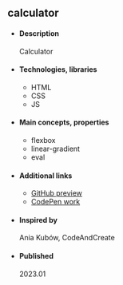 ## calculator

- #### Description
  Calculator
  
- #### Technologies, libraries
  - HTML
  - CSS
  - JS

- #### Main concepts, properties
  - flexbox
  - linear-gradient
  - eval

- #### Additional links
  - [GitHub preview](https://htmlpreview.github.io/?https://github.com/tadeg/website-design/blob/main/pr0010-calculator/index.html)
  - [CodePen work](https://codepen.io/tadeT/pen/KKByWdV)
    
- #### Inspired by
    Ania Kubów, 
    CodeAndCreate

- #### Published 
    2023.01
